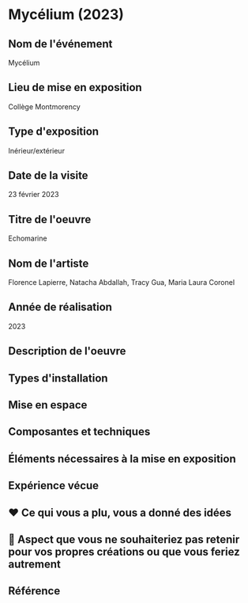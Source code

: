 # Mycélium (2023)

## Nom de l'événement

Mycélium

## Lieu de mise en exposition

Collège Montmorency

## Type d'exposition

Inérieur/extérieur

## Date de la visite

23 février 2023

## Titre de l'oeuvre

Echomarine

## Nom de l'artiste

Florence Lapierre, Natacha Abdallah, Tracy Gua, Maria Laura Coronel

## Année de réalisation

2023

## Description de l'oeuvre



## Types d'installation



## Mise en espace



## Composantes et techniques



## Éléments nécessaires à la mise en exposition



## Expérience vécue



## ❤️ Ce qui vous a plu, vous a donné des idées



## 🤔 Aspect que vous ne souhaiteriez pas retenir pour vos propres créations ou que vous feriez autrement



## Référence

